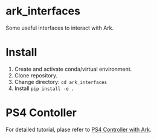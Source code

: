 # ark_interfaces

Some useful interfaces to interact with Ark.

# Install

1. Create and activate conda/virtual environment.
2. Clone repository.
3. Change directory: `cd ark_interfaces`
5. Install `pip install -e .`

# PS4 Contoller
For detailed tutorial, plase refer to [PS4 Controller with Ark](https://www.notion.so/Collect-your-own-data-using-PS4-controller-1f933a0bc99780d0b97fe5d5952599d7?source=copy_link).